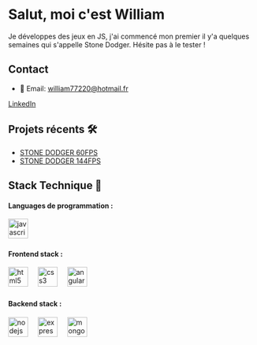 # Salut, moi c'est William

Je développes des jeux en JS, j'ai commencé mon premier il y'a quelques semaines qui s'appelle Stone Dodger. Hésite pas à le tester !

## Contact
- 📧 Email: william77220@hotmail.fr
<div align="left>
- <img src="https://encrypted-tbn0.gstatic.com/images?q=tbn:ANd9GcSUH1gaG9wl4n7dYyzxcMOESd4jxqvz0LmyNA&s" height="20" alt="nodejs logo"  /> 

[LinkedIn](https://www.linkedin.com/in/william-mercier-pro/)
</div>

## Projets récents 🛠️

- [STONE DODGER 60FPS](https://mercierw.github.io/Stone-Dodger_version_60FPS/)
- [STONE DODGER 144FPS](https://mercierw.github.io/Stone-Dodger_version_144FPS/)

## Stack Technique 🌟

<h4 align="left">Languages de programmation :</h4>

<div align="left">
  <img src="https://cdn.jsdelivr.net/gh/devicons/devicon/icons/javascript/javascript-original.svg" height="40" alt="javascript logo"  />
  <img width="12" />
</div>


<h4 align="left">Frontend stack :</h4>

<div align="left">

  <img src="https://cdn.jsdelivr.net/gh/devicons/devicon/icons/html5/html5-original.svg" height="40" alt="html5 logo"  />
  <img width="12" />
  <img src="https://cdn.jsdelivr.net/gh/devicons/devicon/icons/css3/css3-original.svg" height="40" alt="css3 logo"  />
  <img width="12" />
      <img src="https://cdn.worldvectorlogo.com/logos/angular-icon.svg" height="40" alt="angular logo"  />
  <img width="12" />
</div>

###
</div>

<h4 align="left">Backend stack :</h4>

<div align="left">
  <img src="https://cdn.simpleicons.org/nodedotjs/339933" height="40" alt="nodejs logo"  />
  <img width="12" />
  <img src="https://skillicons.dev/icons?i=express" height="40" alt="express logo"  />
    <img width="12" />
<img src="https://cdn.worldvectorlogo.com/logos/mongodb-icon-2.svg" height="40" alt="mongodb logo"  />
  <img width="12" />
</div>